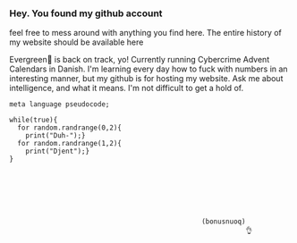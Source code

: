 ### Hey. You found my github account
feel free to mess around with anything you find here.
The entire history of my website should be available here


Evergreen🎄 is back on track, yo! 
Currently running Cybercrime Advent Calendars in Danish.
I'm learning every day how to fuck with numbers in an interesting manner, but my github is for hosting my website.
Ask me about intelligence, and what it means.
I'm not difficult to get a hold of.


```
meta language pseudocode;

while(true){
  for random.randrange(0,2){
    print("Duh-");}
  for random.randrange(1,2){
    print("Djent");}
}
```

```






                                                (bonusnuoq)
                                                           👌






```

<!--
**messingsang/messingsang** is a ✨ _special_ ✨ repository because its `README.md` (this file) appears on your GitHub profile.

Here are some ideas to get you started:

- 🔭 I’m currently working on ...
- 🌱 I’m currently learning ...
- 👯 I’m looking to collaborate on ...
- 🤔 I’m looking for help with ...
- 💬 Ask me about ...
- 📫 How to reach me: ...
- 😄 Pronouns: ...
- ⚡ Fun fact: ...
-->
